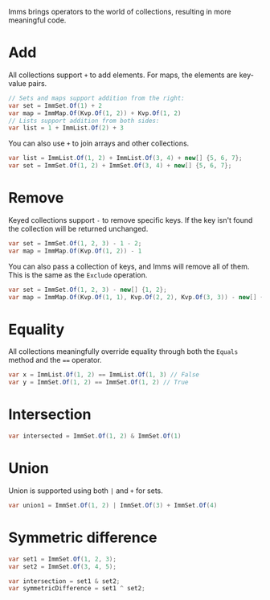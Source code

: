 Imms brings operators to the world of collections, resulting in more meaningful code.
# Add
All collections support `+` to add elements. For maps, the elements are key-value pairs.
```csharp
// Sets and maps support addition from the right:
var set = ImmSet.Of(1) + 2
var map = ImmMap.Of(Kvp.Of(1, 2)) + Kvp.Of(1, 2)
// Lists support addition from both sides:
var list = 1 + ImmList.Of(2) + 3
```
You can also use `+` to join arrays and other collections.
```csharp
var list = ImmList.Of(1, 2) + ImmList.Of(3, 4) + new[] {5, 6, 7};
var set = ImmSet.Of(1, 2) + ImmSet.Of(3, 4) + new[] {5, 6, 7};
```
# Remove
Keyed collections support `-` to remove specific keys. If the key isn't found the collection will be returned unchanged.
```csharp
var set = ImmSet.Of(1, 2, 3) - 1 - 2;
var map = ImmMap.Of(Kvp.Of(1, 2)) - 1
```
You can also pass a collection of keys, and Imms will remove all of them. This is the same as the `Exclude` operation.
```csharp	
var set = ImmSet.Of(1, 2, 3) - new[] {1, 2};
var map = ImmMap.Of(Kvp.Of(1, 1), Kvp.Of(2, 2), Kvp.Of(3, 3)) - new[] {1, 2};
```
# Equality
All collections meaningfully override equality through both the `Equals` method and the `==` operator. 
```csharp
var x = ImmList.Of(1, 2) == ImmList.Of(1, 3) // False
var y = ImmSet.Of(1, 2) == ImmSet.Of(1, 2) // True
```
# Intersection
```csharp
var intersected = ImmSet.Of(1, 2) & ImmSet.Of(1)
```
# Union
Union is supported using both `|` and `+` for sets.
```csharp
var union1 = ImmSet.Of(1, 2) | ImmSet.Of(3) + ImmSet.Of(4)
```
# Symmetric difference
```csharp
var set1 = ImmSet.Of(1, 2, 3);
var set2 = ImmSet.Of(3, 4, 5);

var intersection = set1 & set2;
var symmetricDifference = set1 ^ set2;